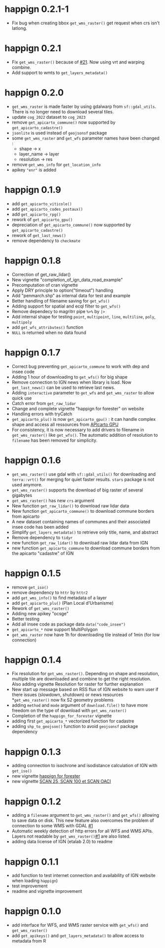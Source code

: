 # happign 0.2.1-1
* Fix bug when creating bbox `get_wms_raster()` get request when crs isn't latlong.

# happign 0.2.1
* Fix `get_wms_raster()` because of [#21](https://github.com/paul-carteron/happign/issues/21). Now using vrt and warping combine.
* Add support to wmts to `get_layers_metadata()`

# happign 0.2.0
* `get_wms_raster` is made faster by using gdalwarp from `sf::gdal_utils`. 
There is no longer need to download several tiles.
* update `cog_2022` dataset to `cog_2023`
* remove `get_apicarto_commune()` now supported by `get_apicarto_cadastre()`
* `jsonlite` is used instead of `geojsonsf` package
* some `get_wms_raster` and `get_wfs` parameter names have been changed :
   - shape -> x
   - layer_name -> layer
   - resolution -> res
* remove `get_wms_info` for `get_location_info`
* apikey `"enr"` is added

# happign 0.1.9
* add `get_apicarto_viticole()`
* add `get_apicarto_codes_postaux()`
* add `get_apicarto_rpg()`
* rework of `get_apicarto_gpu()`
* depreciation of `get_apicarto_commune()` now supported by `get_apicarto_cadastre()`
* rework of `get_last_news()`
* remove dependency to `checkmate`

# happign 0.1.8
* Correction of get_raw_lidar()
* New vignette "completion_of_ign_data_road_example"
* Precomputation of cran vignette
* Apply DRY principle to option("timeout") handling
* Add "penmarch.shp" as internal data for test and example
* Better handling of filename saving for `get_wfs()`
* Adding support for spatial and ecql filter to `get_wfs()`
* Remove dependecy to magritrr pipe `%>%` by `|>`
* Add internal shape for testing `point`, `multipoint`, `line`, `multiline`, `poly`, `multipoly`
* add `get_wfs_attributes()` function
* `NULL` is returned when no data found

# happign 0.1.7
* Correct bug preventing `get_apicarto_commune` to work with dep and insee code
* Adding 1 hour of downloading to `get_wfs()` for big shape
* Remove connection to IGN news when library is load. Now `get_last_news()` can be used
to retrieve last news.
* Adding `interactive` parameter to `get_wfs` and `get_wms_raster` to allow quick use
* Catch error from `get_raw_lidar`
* Change and complete vignette "happign for forester" on website
* Handling errors with tryCatch
* `get_apicarto_plu()` is now `get_apicarto_gpu()` : it can handle complex shape 
and access all ressources from [APIcarto GPU](https://apicarto.ign.fr/api/doc/gpu)
* For consistency, it is now necessary to add drivers to filename in `get_wms_raster()`
 like `get_wfs()`. The automatic addition of resolution to `filename` has been removed
for simplicity.

# happign 0.1.6
* `get_wms_raster()` use gdal with `sf::gdal_utils()` for downloading and `terra::vrt()` for
merging for quiet faster results. `stars` package is not used anymore.
* `get_wms_raster()` supports the download of big raster of several gigabytes
* `get_wms_raster()` has new `crs` argument
* New function `get_raw_lidar()` to download raw lidar data
* New function `get_apicarto_commune()` to download commune borders from apicarto
* A new dataset containing names of communes and their associated insee code has been added
* Simplify `get_layers_metadata()` to retrieve only title, name, and abstract
* Remove dependency to `tidyr`
* new function `get_raw_lidar()` to download raw lidar data from IGN
* new function `get_apicarto_commune` to download commune borders from the apicarto "cadastre" of IGN

# happign 0.1.5
* remove `get_iso()`
* remove dependency to `httr` by `httr2`
* add `get_wms_info()` to find metadata of a layer
* add `get_apicarto_plu()` (Plan Local d'Urbanisme)
* Rework of `get_wms_raster()`
* Adding new apikey "ocsge"
* Better testing
* Add all insee code as package data `data("code_insee")`
* `get_apicarto_*` now support MultiPolygon
* `get_wms_raster` now have 1h for downloading tile instead of 1min (for low connection)

# happign 0.1.4

* Fix resolution for `get_wms_raster()`. Depending on shape and resolution, multiple tile are downloaded and combine to get the right resolution. Also adding vignette Resolution for raster for further explanation
* New start up message based on RSS flux of IGN website to warn user if there issues (slowdown, shutdown) or news resources
*`get_wms_raster()` now fix S2 geometry problems
* adding `method` and `mode` argument of `download.file()` to have more freedom on the type of download with `get_wms_raster()`
* Completion of the `happign_for_forester` vignette
* adding first `get_apicarto_*` vectorized function for cadastre
* adding `shp_to_geojson()` function to avoid `geojsonsf` package dependency


# happign 0.1.3

* adding connection to isochrone and isodistance calculation of IGN with `get_iso()`
* new vignette [happign for forester](https://paul-carteron.github.io/happign/articles/web_only/happign_for_foresters.html)
* new vignette [SCAN 25, SCAN 100 et SCAN OACI](https://paul-carteron.github.io/happign/articles/SCAN_25_SCAN_100_SCAN_OACI.html)

# happign 0.1.2

* adding a `filename` argument to `get_wms_raster()` and `get_wfs()` allowing to save data on disk. This new feature also overcomes the problem of connection to some WMS with GDAL [#1](https://github.com/paul-carteron/happign/issues/1)
* Automatic weekly detection of http errors for all WFS and WMS APIs. Layers not readable by `get_wms_raster()`[#1](https://github.com/paul-carteron/happign/issues/1) are also listed.
* adding data license of IGN (etalab 2.0) to readme

# happign 0.1.1

* add function to test internet connection and availability of IGN website when loading `happign`)
* test improvement
* readme and vignette improvement

# happign 0.1.0

* add interface for WFS, and WMS raster service with `get_wfs()` and `get_wms_raster()`
* add `get_apikeys()` and `get_layers_metadata()` to allow access to metadata from R 
